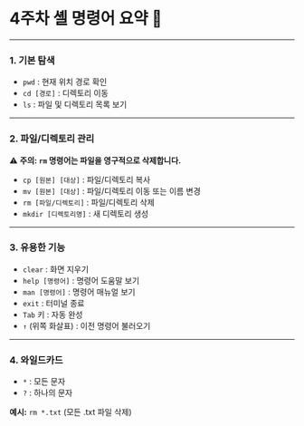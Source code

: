 # 4주차 셸 명령어 요약 📝

---

### **1. 기본 탐색**
- `pwd` : 현재 위치 경로 확인
- `cd [경로]` : 디렉토리 이동
- `ls` : 파일 및 디렉토리 목록 보기

---

### **2. 파일/디렉토리 관리**
⚠️ **주의: `rm` 명령어는 파일을 영구적으로 삭제합니다.**
- `cp [원본] [대상]` : 파일/디렉토리 복사
- `mv [원본] [대상]` : 파일/디렉토리 이동 또는 이름 변경
- `rm [파일/디렉토리]` : 파일/디렉토리 삭제
- `mkdir [디렉토리명]` : 새 디렉토리 생성

---

### **3. 유용한 기능**
- `clear` : 화면 지우기
- `help [명령어]` : 명령어 도움말 보기
- `man [명령어]` : 명령어 매뉴얼 보기
- `exit` : 터미널 종료
- `Tab` 키 : 자동 완성
- `↑` (위쪽 화살표) : 이전 명령어 불러오기

---

### **4. 와일드카드**
- `*` : 모든 문자
- `?` : 하나의 문자

**예시:** `rm *.txt` (모든 .txt 파일 삭제)
